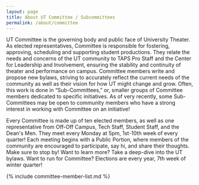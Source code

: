 ```yaml
---
layout: page
title: About UT Committee / Subcommittees
permalink: /about/committee
---
```


UT Committee is the governing body and public face of University Theater. As elected representatives, Committee is responsible for fostering, approving, scheduling and supporting student productions. They relate the needs and concerns of the UT community to TAPS Pro Staff and the Center for Leadership and Involvement, ensuring the stability and continuity of theater and performance on campus. Committee members write and propose new bylaws, striving to accurately reflect the current needs of the community as well as their vision for how UT might change and grow. Often, this work is done in “Sub-Committees,” or, smaller groups of Committee members dedicated to specific initiatives. As of very recently, some Sub-Committees may be open to community members who have a strong interest in working with Committee on an initiative!

Every Committee is made up of ten elected members, as well as one representative from Off-Off Campus, Tech Staff, Student Staff, and the Dean's Men. They meet every Monday at 5pm, 1st-10th week of every quarter! Each meeting begins with a Public Portion, where members of the community are encouraged to participate, say hi, and share their thoughts. Make sure to stop by! Want to learn more? Take a deep-dive into the UT bylaws. Want to run for Committee? Elections are every year, 7th week of winter quarter!

{% include committee-member-list.md %}

